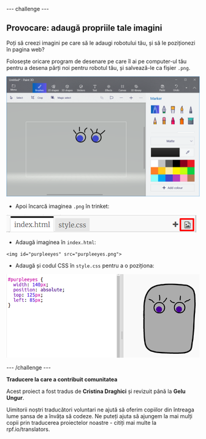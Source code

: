 --- challenge ---

## Provocare: adaugă propriile tale imagini

Poți să creezi imagini pe care să le adaugi robotului tău, și să le poziționezi în pagina web?

Folosește oricare program de desenare pe care îl ai pe computer-ul tău pentru a desena părți noi pentru robotul tău, și salvează-le ca fișier `.png`.

![captură de ecran](images/robot-eyes-edit.png)

+ Apoi încarcă imaginea `.png` în trinket:

![captură de ecran](images/robot-image-add.png)

+ Adaugă imaginea în `index.html`: 

 ```
<img id="purpleeyes" src="purpleeyes.png">
```  

+ Adaugă și codul CSS în `style.css` pentru a o poziționa:

![captură de ecran](images/robot-use-purple-eyes.png)

--- /challenge ---


**Traducere la care a contribuit comunitatea**

Acest proiect a fost tradus de **Cristina Draghici** și revizuit până la **Gelu Ungur**.

Uimitorii noștri traducători voluntari ne ajută să oferim copiilor din întreaga lume șansa de a învăța să codeze. Ne puteți ajuta să ajungem la mai mulți copii prin traducerea proiectelor noastre - citiți mai multe la rpf.io/translators.